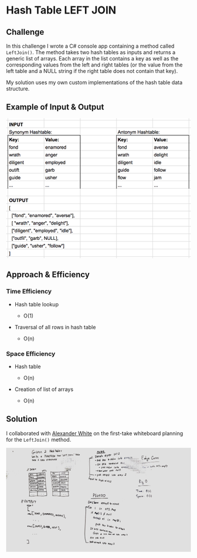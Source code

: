 # Hash Table LEFT JOIN

## Challenge

In this challenge I wrote a C# console app containing a method called `LeftJoin()`. The method takes two hash tables as inputs and returns a generic list of arrays. Each array in the list contains a key as well as the corresponding values from the left and right tables (or the value from the left table and a NULL string if the right table does not contain that key).

My solution uses my own custom implementations of the hash table data structure. 

## Example of Input & Output

![Input-Output Example](https://github.com/amjcurtis/data-structures-and-algorithms/blob/master/assets/left-join_io-table-example.png)

## Approach & Efficiency

### Time Efficiency

* Hash table lookup
	* O(1)

* Traversal of all rows in hash table
	* O(n)

### Space Efficiency

* Hash table
	* O(n)

* Creation of list of arrays
    * O(n)

## Solution
I collaborated with [Alexander White](https://github.com/AlexWhitey)
on the first-take whiteboard planning for the `LeftJoin()` method.

![Initial whiteboard planning for LeftJoin](https://github.com/amjcurtis/data-structures-and-algorithms/blob/master/assets/left-join-hash-tables.jpg)
